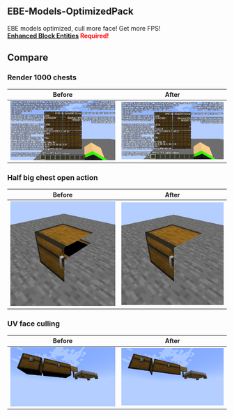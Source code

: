 <h2> EBE-Models-OptimizedPack </h2>

EBE models optimized, cull more face! Get more FPS!   
<font color=red>**[Enhanced Block Entities](https://modrinth.com/mod/ebe) Required!** </font>
<h2>Compare</h2>
<h3>Render 1000 chests</h3>

| Before | After |
| :-----------: | :-----------: |
| <img src="https://raw.githubusercontent.com/7777777-4547/EBE-Models-OptimizedPack/image/img/before_2022-12-18_00.48.57.png" width="440"> | <img src="https://raw.githubusercontent.com/7777777-4547/EBE-Models-OptimizedPack/image/img/after_2022-12-18_00.52.25.png" width="440"> |

<h3>Half big chest open action</h3>

| Before | After |
| :-----------: | :-----------: |
| <img src="https://raw.githubusercontent.com/7777777-4547/EBE-Models-OptimizedPack/image/img/before_GIF_2022-12-18_1-32-10.gif" width="440"> | <img src="https://raw.githubusercontent.com/7777777-4547/EBE-Models-OptimizedPack/image/img/after_GIF_2022-12-18_1-30-03.gif" width="440"> |

<h3>UV face culling</h3>

| Before | After |
| :-----------: | :-----------: |
| <img src="https://raw.githubusercontent.com/7777777-4547/EBE-Models-OptimizedPack/image/img/before_2022-12-18_01.48.29.png" width="440"> | <img src="https://raw.githubusercontent.com/7777777-4547/EBE-Models-OptimizedPack/image/img/after_2022-12-18_01.47.57.png" width="440"> |